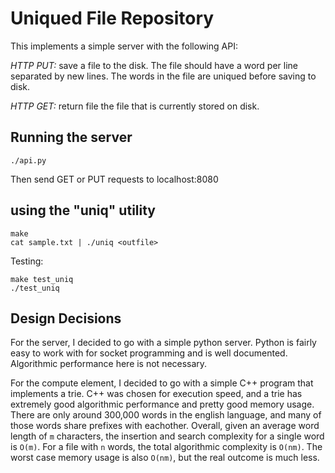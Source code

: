# Uniqued File Repository

This implements a simple server with the following API:

*HTTP PUT:* save a file to the disk. The file should have a word per line
separated by new lines. The words in the file are uniqued before saving to
disk.

*HTTP GET:* return file the file that is currently stored on disk.

## Running the server

```
./api.py
```

Then send GET or PUT requests to localhost:8080

## using the "uniq" utility

```
make
cat sample.txt | ./uniq <outfile>
```

Testing:

```
make test_uniq
./test_uniq
```

## Design Decisions

For the server, I decided to go with a simple python server. Python is fairly
easy to work with for socket programming and is well documented. Algorithmic
performance here is not necessary.

For the compute element, I decided to go with a simple C++ program that
implements a trie. C++ was chosen for execution speed, and a trie has extremely
good algorithmic performance and pretty good memory usage. There are only
around 300,000 words in the english language, and many of those words share
prefixes with eachother. Overall, given an average word length of `m`
characters, the insertion and search complexity for a single word is `O(m)`.
For a file with `n` words, the total algorithmic complexity is `O(nm)`. The
worst case memory usage is also `O(nm)`, but the real outcome is much less.

